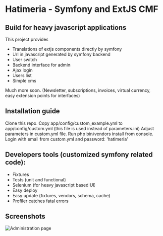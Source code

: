 # Hatimeria - Symfony and ExtJS CMF

## Build for heavy javascript applications

This project provides

 * Translations of extjs components directly by symfony
 * Url in javascript generated by symfony backend
 * User switch
 * Backend interface for admin
 * Ajax login
 * Users list
 * Simple cms

Much more soon. (Newsletter, subscriptions, invoices, virtual currency, easy extension points for interfaces)

## Installation guide

Clone this repo.
Copy app/config/custom_example.yml to app/config/custom.yml (this file is used instead of parameters.ini)
Adjust parameters in custom.yml file.
Run php bin/vendors install from console.
Login with email from custom.yml and password: 'hatimeria'

## Developers tools (customized symfony related code):

* Fixtures
* Tests (unit and functional)
* Selenium (for heavy javascript based UI)
* Easy deploy
* Easy update (fixtures, vendors, schema, cache)
* Profiler catches fatal errors

## Screenshots

![Administration page](https://github.com/hatimeria/hatimeria/raw/master/app/Resources/doc/images/admin.png)